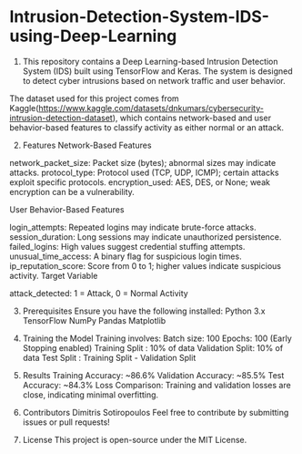 # Intrusion-Detection-System-IDS-using-Deep-Learning
1) This repository contains a Deep Learning-based Intrusion Detection System (IDS) built using TensorFlow and Keras. The system is designed to detect cyber intrusions based on network traffic and user behavior.

The dataset used for this project comes from Kaggle(https://www.kaggle.com/datasets/dnkumars/cybersecurity-intrusion-detection-dataset), which contains network-based and user behavior-based features to classify activity as either normal or an attack.

2) Features
Network-Based Features

network_packet_size: Packet size (bytes); abnormal sizes may indicate attacks.
protocol_type: Protocol used (TCP, UDP, ICMP); certain attacks exploit specific protocols.
encryption_used: AES, DES, or None; weak encryption can be a vulnerability.

User Behavior-Based Features

login_attempts: Repeated logins may indicate brute-force attacks.
session_duration: Long sessions may indicate unauthorized persistence.
failed_logins: High values suggest credential stuffing attempts.
unusual_time_access: A binary flag for suspicious login times.
ip_reputation_score: Score from 0 to 1; higher values indicate suspicious activity.
Target Variable

attack_detected: 1 = Attack, 0 = Normal Activity

3) Prerequisites
Ensure you have the following installed:
Python 3.x
TensorFlow
NumPy
Pandas
Matplotlib

4) Training the Model
Training involves:
Batch size: 100
Epochs: 100 (Early Stopping enabled)
Training Split : 10% of data
Validation Split: 10% of data
Test Split : Training Split - Validation Split
5) Results
Training Accuracy: ~86.6%
Validation Accuracy: ~85.5%
Test Accuracy: ~84.3%
Loss Comparison: Training and validation losses are close, indicating minimal overfitting.
6) Contributors
Dimitris Sotiropoulos
Feel free to contribute by submitting issues or pull requests!
7) License
This project is open-source under the MIT License.
